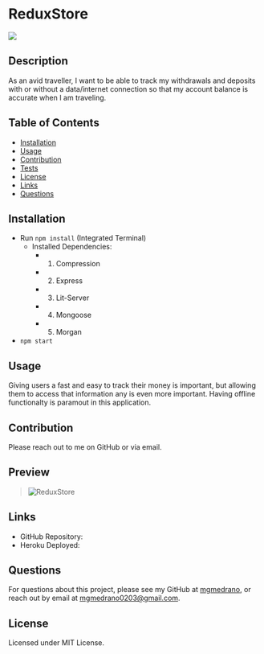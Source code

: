 # ReduxStore

![](https://img.shields.io/badge/license-MIT%20License-blue?style=flat-square)
## Description
As an avid traveller, I want to be able to track my withdrawals and deposits with or without a data/internet connection so that my account balance is accurate when I am traveling.
## Table of Contents
* [Installation](#installation)
* [Usage](#usage)
* [Contribution](#contribution)
* [Tests](#tests)
* [License](#license)
* [Links](#links)
* [Questions](#questions)

## Installation
- Run `npm install` (Integrated Terminal)
    - Installed Dependencies:
        - 1. Compression
        - 2. Express
        - 3. Lit-Server
        - 4. Mongoose
        - 5. Morgan
- `npm start`

## Usage
Giving users a fast and easy to track their money is important, but allowing them to access that information any is even more important. Having offline functionalty is paramout in this application. 

## Contribution
Please reach out to me on GitHub or via email.

## Preview
> ![ReduxStore](client/public/assets/ReduxStore.gif) 


## Links
- GitHub Repository: 
- Heroku Deployed: 

## Questions
For questions about this project, please see my GitHub at [mgmedrano](https://github.com/mgmedrano), or reach out by email at mgmedrano0203@gmail.com.

## License
Licensed under MIT License.